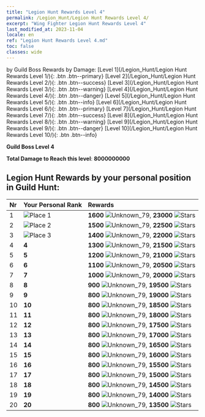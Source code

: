 ```yaml
---
title: "Legion Hunt Rewards Level 4"
permalink: /Legion_Hunt/Legion Hunt Rewards Level 4/
excerpt: "Wing Fighter Legion Hunt Rewards Level 4"
last_modified_at: 2023-11-04
locale: en
ref: "Legion Hunt Rewards Level 4.md"
toc: false
classes: wide
---
```


  by Guild Boss Rewards by Damage:   [Level 1](/Legion_Hunt/Legion Hunt Rewards Level 1/){: .btn .btn--primary}   [Level 2](/Legion_Hunt/Legion Hunt Rewards Level 2/){: .btn .btn--success}   [Level 3](/Legion_Hunt/Legion Hunt Rewards Level 3/){: .btn .btn--warning}   [Level 4](/Legion_Hunt/Legion Hunt Rewards Level 4/){: .btn .btn--danger}   [Level 5](/Legion_Hunt/Legion Hunt Rewards Level 5/){: .btn .btn--info}   [Level 6](/Legion_Hunt/Legion Hunt Rewards Level 6/){: .btn .btn--primary}   [Level 7](/Legion_Hunt/Legion Hunt Rewards Level 7/){: .btn .btn--success}   [Level 8](/Legion_Hunt/Legion Hunt Rewards Level 8/){: .btn .btn--warning}   [Level 9](/Legion_Hunt/Legion Hunt Rewards Level 9/){: .btn .btn--danger}   [Level 10](/Legion_Hunt/Legion Hunt Rewards Level 10/){: .btn .btn--info} 



  **Guild Boss Level 4**

 **Total Damage to Reach this level**: **8000000000**



## Legion Hunt Rewards by your personal position in Guild Hunt:

  |  Nr | Your Personal Rank | Rewards |
  |:----|:-------------------|:-------------|
 | 1  | ![Place 1](/images/place_1_p.png) | **1600** ![Unknown_79](/images/item/jt_jd_img25_p.png),  **23000** ![Stars](/images/item/Stars_p.png) |
 | 2  | ![Place 2](/images/place_2_p.png) | **1500** ![Unknown_79](/images/item/jt_jd_img25_p.png),  **22500** ![Stars](/images/item/Stars_p.png) |
 | 3  | ![Place 3](/images/place_3_p.png) | **1400** ![Unknown_79](/images/item/jt_jd_img25_p.png),  **22000** ![Stars](/images/item/Stars_p.png) |
 | 4  | **4** | **1300** ![Unknown_79](/images/item/jt_jd_img25_p.png),  **21500** ![Stars](/images/item/Stars_p.png) |
 | 5  | **5** | **1200** ![Unknown_79](/images/item/jt_jd_img25_p.png),  **21000** ![Stars](/images/item/Stars_p.png) |
 | 6  | **6** | **1100** ![Unknown_79](/images/item/jt_jd_img25_p.png),  **20500** ![Stars](/images/item/Stars_p.png) |
 | 7  | **7** | **1000** ![Unknown_79](/images/item/jt_jd_img25_p.png),  **20000** ![Stars](/images/item/Stars_p.png) |
 | 8  | **8** | **900** ![Unknown_79](/images/item/jt_jd_img25_p.png),  **19500** ![Stars](/images/item/Stars_p.png) |
 | 9  | **9** | **800** ![Unknown_79](/images/item/jt_jd_img25_p.png),  **19000** ![Stars](/images/item/Stars_p.png) |
 | 10  | **10** | **800** ![Unknown_79](/images/item/jt_jd_img25_p.png),  **18500** ![Stars](/images/item/Stars_p.png) |
 | 11  | **11** | **800** ![Unknown_79](/images/item/jt_jd_img25_p.png),  **18000** ![Stars](/images/item/Stars_p.png) |
 | 12  | **12** | **800** ![Unknown_79](/images/item/jt_jd_img25_p.png),  **17500** ![Stars](/images/item/Stars_p.png) |
 | 13  | **13** | **800** ![Unknown_79](/images/item/jt_jd_img25_p.png),  **17000** ![Stars](/images/item/Stars_p.png) |
 | 14  | **14** | **800** ![Unknown_79](/images/item/jt_jd_img25_p.png),  **16500** ![Stars](/images/item/Stars_p.png) |
 | 15  | **15** | **800** ![Unknown_79](/images/item/jt_jd_img25_p.png),  **16000** ![Stars](/images/item/Stars_p.png) |
 | 16  | **16** | **800** ![Unknown_79](/images/item/jt_jd_img25_p.png),  **15500** ![Stars](/images/item/Stars_p.png) |
 | 17  | **17** | **800** ![Unknown_79](/images/item/jt_jd_img25_p.png),  **15000** ![Stars](/images/item/Stars_p.png) |
 | 18  | **18** | **800** ![Unknown_79](/images/item/jt_jd_img25_p.png),  **14500** ![Stars](/images/item/Stars_p.png) |
 | 19  | **19** | **800** ![Unknown_79](/images/item/jt_jd_img25_p.png),  **14000** ![Stars](/images/item/Stars_p.png) |
 | 20  | **20** | **800** ![Unknown_79](/images/item/jt_jd_img25_p.png),  **13500** ![Stars](/images/item/Stars_p.png) |
